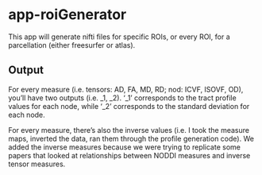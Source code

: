 # app-roiGenerator
This app will generate nifti files for specific ROIs, or every ROI, for a parcellation (either freesurfer or atlas).

## Output

For every measure (i.e. tensors: AD, FA, MD, RD; nod: ICVF, ISOVF, OD), you’ll have two outputs (i.e. _1, _2). ‘_1’ corresponds to the tract profile values for each node, while ‘_2’ corresponds to the standard deviation for each node.

For every measure, there’s also the inverse values (i.e. I took the measure maps, inverted the data, ran them through the profile generation code). We added the inverse measures because we were trying to replicate some papers that looked at relationships between NODDI measures and inverse tensor measures.


